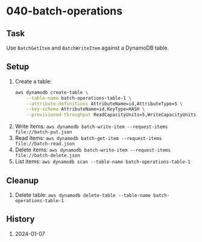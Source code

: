 # 040-batch-operations

## Task
Use `BatchGetItem` and `BatchWriteItem` against a DynamoDB table.

## Setup
1. Create a table:
    ```bash
    aws dynamodb create-table \
        --table-name batch-operations-table-1 \
        --attribute-definitions AttributeName=id,AttributeType=S \
        --key-schema AttributeName=id,KeyType=HASH \
        --provisioned-throughput ReadCapacityUnits=5,WriteCapacityUnits=5
    ```
2. Write items: `aws dynamodb batch-write-item --request-items file://batch-put.json`
3. Read items: `aws dynamodb batch-get-item --request-items file://batch-read.json`
4. Delete items: `aws dynamodb batch-write-item --request-items file://batch-delete.json`
5. List items: `aws dynamodb scan --table-name batch-operations-table-1`

## Cleanup
1. Delete table: `aws dynamodb delete-table --table-name batch-operations-table-1`

## History
1. 2024-01-07
